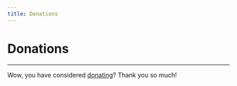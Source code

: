 ```yaml
---
title: Donations
---
```


# Donations

---

Wow, you have considered [donating](https://www.paypal.com/donate/?hosted_button_id=W8NZ8FJQDX4SY&item_name=Taterzens&cmd=_s-xclick)? Thank you so much!
